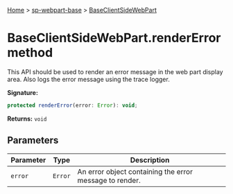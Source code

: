 <!-- docId=sp-webpart-base.baseclientsidewebpart.rendererror -->

[Home](./index.md) &gt; [sp-webpart-base](./sp-webpart-base.md) &gt; [BaseClientSideWebPart](./sp-webpart-base.baseclientsidewebpart.md)

# BaseClientSideWebPart.renderError method

This API should be used to render an error message in the web part display area. Also logs the error message using the trace logger.

**Signature:**
```javascript
protected renderError(error: Error): void;
```
**Returns:** `void`


## Parameters

|  Parameter | Type | Description |
|  --- | --- | --- |
|  `error` | `Error` | An error object containing the error message to render. |

